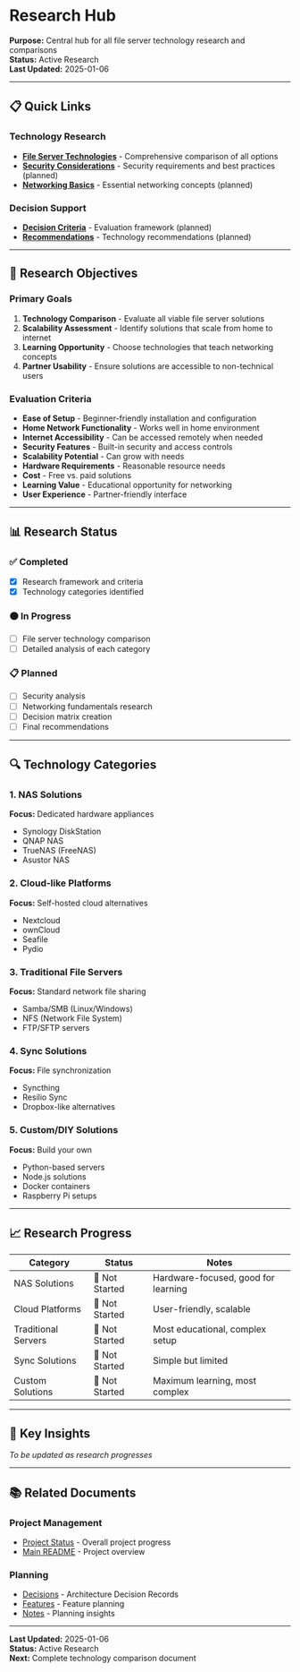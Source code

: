 # Research Hub

**Purpose:** Central hub for all file server technology research and comparisons  
**Status:** Active Research  
**Last Updated:** 2025-01-06

---

## 📋 Quick Links

### Technology Research
- **[File Server Technologies](file-server-technologies.md)** - Comprehensive comparison of all options
- **[Security Considerations](security-analysis.md)** - Security requirements and best practices (planned)
- **[Networking Basics](networking-fundamentals.md)** - Essential networking concepts (planned)

### Decision Support
- **[Decision Criteria](decision-criteria.md)** - Evaluation framework (planned)
- **[Recommendations](recommendations.md)** - Technology recommendations (planned)

---

## 🎯 Research Objectives

### Primary Goals
1. **Technology Comparison** - Evaluate all viable file server solutions
2. **Scalability Assessment** - Identify solutions that scale from home to internet
3. **Learning Opportunity** - Choose technologies that teach networking concepts
4. **Partner Usability** - Ensure solutions are accessible to non-technical users

### Evaluation Criteria
- **Ease of Setup** - Beginner-friendly installation and configuration
- **Home Network Functionality** - Works well in home environment
- **Internet Accessibility** - Can be accessed remotely when needed
- **Security Features** - Built-in security and access controls
- **Scalability Potential** - Can grow with needs
- **Hardware Requirements** - Reasonable resource needs
- **Cost** - Free vs. paid solutions
- **Learning Value** - Educational opportunity for networking
- **User Experience** - Partner-friendly interface

---

## 📊 Research Status

### ✅ Completed
- [x] Research framework and criteria
- [x] Technology categories identified

### 🟠 In Progress
- [ ] File server technology comparison
- [ ] Detailed analysis of each category

### 📋 Planned
- [ ] Security analysis
- [ ] Networking fundamentals research
- [ ] Decision matrix creation
- [ ] Final recommendations

---

## 🔍 Technology Categories

### 1. NAS Solutions
**Focus:** Dedicated hardware appliances
- Synology DiskStation
- QNAP NAS
- TrueNAS (FreeNAS)
- Asustor NAS

### 2. Cloud-like Platforms
**Focus:** Self-hosted cloud alternatives
- Nextcloud
- ownCloud
- Seafile
- Pydio

### 3. Traditional File Servers
**Focus:** Standard network file sharing
- Samba/SMB (Linux/Windows)
- NFS (Network File System)
- FTP/SFTP servers

### 4. Sync Solutions
**Focus:** File synchronization
- Syncthing
- Resilio Sync
- Dropbox-like alternatives

### 5. Custom/DIY Solutions
**Focus:** Build your own
- Python-based servers
- Node.js solutions
- Docker containers
- Raspberry Pi setups

---

## 📈 Research Progress

| Category | Status | Notes |
|----------|--------|-------|
| NAS Solutions | 🔴 Not Started | Hardware-focused, good for learning |
| Cloud Platforms | 🔴 Not Started | User-friendly, scalable |
| Traditional Servers | 🔴 Not Started | Most educational, complex setup |
| Sync Solutions | 🔴 Not Started | Simple but limited |
| Custom Solutions | 🔴 Not Started | Maximum learning, most complex |

---

## 🎊 Key Insights

*To be updated as research progresses*

---

## 📚 Related Documents

### Project Management
- [Project Status](../../../STATUS.md) - Overall project progress
- [Main README](../../../README.md) - Project overview

### Planning
- [Decisions](../decisions/) - Architecture Decision Records
- [Features](../features/) - Feature planning
- [Notes](../notes/) - Planning insights

---

**Last Updated:** 2025-01-06  
**Status:** Active Research  
**Next:** Complete technology comparison document



